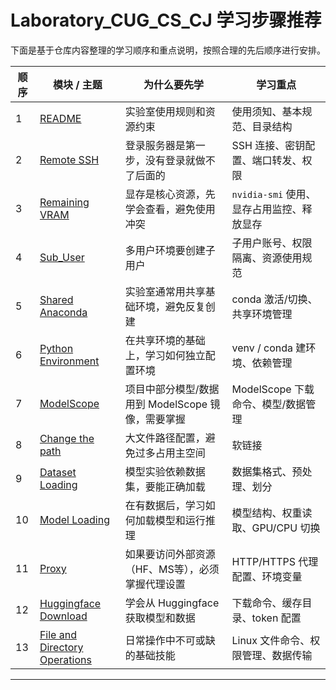 # Laboratory_CUG_CS_CJ 学习步骤推荐

下面是基于仓库内容整理的学习顺序和重点说明，按照合理的先后顺序进行安排。

| 顺序 | 模块 / 主题 | 为什么要先学 | 学习重点 |
|------|-------------|--------------|----------|
| 1 | [README](https://github.com/arno0129/Laboratory_CUG_CS_CJ/blob/main/README.md) | 实验室使用规则和资源约束 | 使用须知、基本规范、目录结构 |
| 2 | [Remote SSH](https://github.com/arno0129/Laboratory_CUG_CS_CJ/blob/main/Remote%20SSH.md) | 登录服务器是第一步，没有登录就做不了后面的 | SSH 连接、密钥配置、端口转发、权限 |
| 3 | [Remaining VRAM](https://github.com/arno0129/Laboratory_CUG_CS_CJ/blob/main/Remaining%20VRAM.md) | 显存是核心资源，先学会查看，避免使用冲突 | `nvidia-smi` 使用、显存占用监控、释放显存 |
| 4 | [Sub_User](https://github.com/arno0129/Laboratory_CUG_CS_CJ/blob/main/SubUser.md) | 多用户环境要创建子用户 | 子用户账号、权限隔离、资源使用规范 |
| 5 | [Shared Anaconda](https://github.com/arno0129/Laboratory_CUG_CS_CJ/blob/main/Shared%20Anaconda.md) | 实验室通常用共享基础环境，避免反复创建 | conda 激活/切换、共享环境管理 |
| 6 | [Python Environment](https://github.com/arno0129/Laboratory_CUG_CS_CJ/blob/main/Python%20Environment.md) | 在共享环境的基础上，学习如何独立配置环境 | venv / conda 建环境、依赖管理 |
| 7 | [ModelScope](https://github.com/arno0129/Laboratory_CUG_CS_CJ/blob/main/ModelScope.md) | 项目中部分模型/数据用到 ModelScope 镜像，需要掌握 | ModelScope 下载命令、模型/数据管理 |
| 8 | [Change the path](https://github.com/arno0129/Laboratory_CUG_CS_CJ/blob/main/Change%20the%20path.md) | 大文件路径配置，避免过多占用主空间 | 软链接 |
| 9 | [Dataset Loading](https://github.com/arno0129/Laboratory_CUG_CS_CJ/blob/main/Dataset%20Loading.md) | 模型实验依赖数据集，要能正确加载 | 数据集格式、预处理、划分 |
| 10 | [Model Loading](https://github.com/arno0129/Laboratory_CUG_CS_CJ/blob/main/Model%20Loading.md) | 在有数据后，学习如何加载模型和运行推理 | 模型结构、权重读取、GPU/CPU 切换 |
| 11 | [Proxy](https://github.com/arno0129/Laboratory_CUG_CS_CJ/blob/main/Proxy.md) | 如果要访问外部资源（HF、MS等），必须掌握代理设置 | HTTP/HTTPS 代理配置、环境变量 |
| 12 | [Huggingface Download](https://github.com/arno0129/Laboratory_CUG_CS_CJ/blob/main/Huggingface%20Download.md) | 学会从 Huggingface 获取模型和数据 | 下载命令、缓存目录、token 配置 |
| 13 | [File and Directory Operations](https://github.com/arno0129/Laboratory_CUG_CS_CJ/blob/main/File%20and%20Directory%20Operations.md) | 日常操作中不可或缺的基础技能 | Linux 文件命令、权限管理、数据传输 |

---
